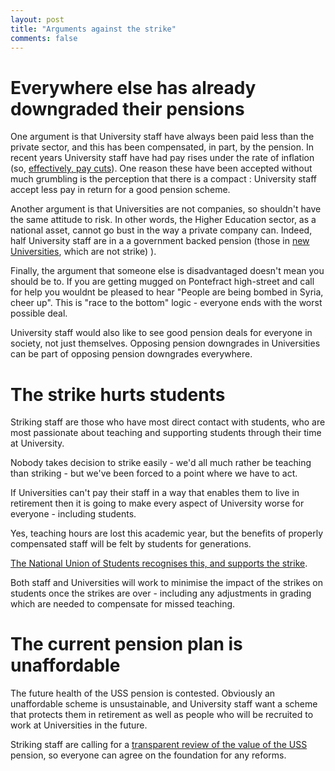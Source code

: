 ```yaml
---
layout: post
title: "Arguments against the strike"
comments: false
---
```


# Everywhere else has already downgraded their pensions 

One argument is that University staff have always been paid less than the private sector, and this has been compensated, in part, by the pension. In recent years University staff have had pay rises under the rate of inflation (so, [effectively, pay cuts](https://www.timeshighereducation.com/features/times-higher-education-pay-survey-2017)). One reason these have been accepted without much grumbling is the perception that there is a compact : University staff accept less pay in return for a good pension scheme.

Another argument is that Universities are not companies, so shouldn't have the same attitude to risk. In other words, the Higher Education sector, as a national asset, cannot go bust in the way a private company can. Indeed, half University staff are in a a government backed pension (those in [new Universities](https://en.wikipedia.org/wiki/New_universities_(United_Kingdom)), which are not strike) ). 

Finally, the argument that someone else is disadvantaged doesn't mean you should be to. If you are getting mugged on Pontefract high-street and call for help you wouldnt be pleased to hear "People are being bombed in Syria, cheer up". This is "race to the bottom" logic - everyone ends with the worst possible deal.

University staff would also like to see good pension deals for everyone in society, not just themselves. Opposing pension downgrades in Universities can be part of opposing pension downgrades everywhere.


# The strike hurts students

Striking staff are those who have most direct contact with students, who are most passionate about teaching and supporting students through their time at University.

Nobody takes decision to strike easily - we'd all much rather be teaching than striking - but we've been forced to a point where we have to act.

If Universities can't pay their staff in a way that enables them to live in retirement then it is going to make every aspect of University worse for everyone - including students.

Yes, teaching hours are lost this academic year, but the benefits of properly compensated staff will be felt by students for generations.

[The National Union of Students recognises this, and supports the strike](https://www.ucu.org.uk/article/9248/National-Union-of-Students-message-of-support-to-staff-ahead-of-USS-pension-strikes).

Both staff and Universities will work to minimise the impact of the strikes on students once the strikes are over - including any adjustments in grading which are needed to compensate for missed teaching.


# The current pension plan is unaffordable

The future health of the USS pension is contested. Obviously an unaffordable scheme is unsustainable, and University staff want a scheme that protects them in retirement as well as people who will be recruited to work at Universities in the future.

Striking staff are calling for a [transparent review of the value of the USS](https://you.38degrees.org.uk/petitions/uss-must-show-its-workings) pension, so everyone can agree on the foundation for any reforms.
